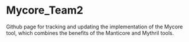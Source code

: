 # Mycore_Team2
Github page for tracking and updating the implementation of the Mycore tool, which combines the benefits of the Manticore and Mythril tools.
